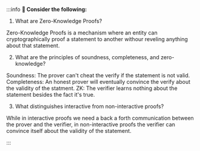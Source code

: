 :::info
**🤔 Consider the following:**
1. What are Zero-Knowledge Proofs?

Zero-Knowledge Proofs is a mechanism where an entity can cryptographically proof a statement to another withour reveling anything about that statement.

2. What are the principles of soundness, completeness, and zero-knowledge?

Soundness: The prover can't cheat the verify if the statement is not valid.
Completeness: An honest prover will eventually convince the verify about the validity of the statment.
ZK: The verifier learns nothing about the statement besides the fact it's true.

3. What distinguishes interactive from non-interactive proofs?

While in interactive proofs we need a back a forth communication between the prover and the verifier, in non-interactive proofs the verifier can convince itself about the validity of the statement.

:::